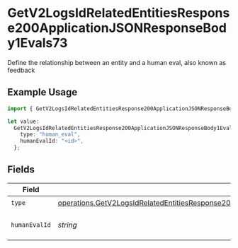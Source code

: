 # GetV2LogsIdRelatedEntitiesResponse200ApplicationJSONResponseBody1Evals73

Define the relationship between an entity and a human eval, also known as feedback

## Example Usage

```typescript
import { GetV2LogsIdRelatedEntitiesResponse200ApplicationJSONResponseBody1Evals73 } from "orq-poc-typescript-multi-env-version/models/operations";

let value:
  GetV2LogsIdRelatedEntitiesResponse200ApplicationJSONResponseBody1Evals73 = {
    type: "human_eval",
    humanEvalId: "<id>",
  };
```

## Fields

| Field                                                                                                                                                                                                                                | Type                                                                                                                                                                                                                                 | Required                                                                                                                                                                                                                             | Description                                                                                                                                                                                                                          |
| ------------------------------------------------------------------------------------------------------------------------------------------------------------------------------------------------------------------------------------ | ------------------------------------------------------------------------------------------------------------------------------------------------------------------------------------------------------------------------------------ | ------------------------------------------------------------------------------------------------------------------------------------------------------------------------------------------------------------------------------------ | ------------------------------------------------------------------------------------------------------------------------------------------------------------------------------------------------------------------------------------ |
| `type`                                                                                                                                                                                                                               | [operations.GetV2LogsIdRelatedEntitiesResponse200ApplicationJSONResponseBody1Evals7WorkflowRunEvals23Type](../../models/operations/getv2logsidrelatedentitiesresponse200applicationjsonresponsebody1evals7workflowrunevals23type.md) | :heavy_check_mark:                                                                                                                                                                                                                   | N/A                                                                                                                                                                                                                                  |
| `humanEvalId`                                                                                                                                                                                                                        | *string*                                                                                                                                                                                                                             | :heavy_check_mark:                                                                                                                                                                                                                   | The id of the resource                                                                                                                                                                                                               |